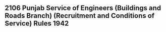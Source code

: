 ## 2106 Punjab Service of Engineers (Buildings and Roads Branch) (Recruitment and Conditions of Service) Rules 1942

